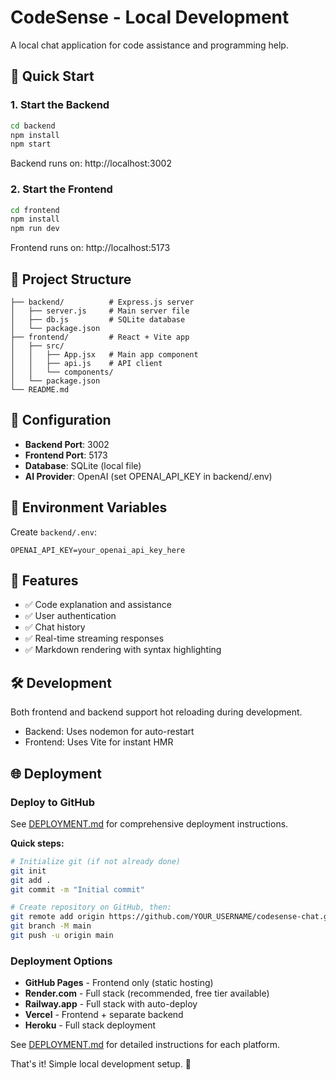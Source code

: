 # CodeSense - Local Development

A local chat application for code assistance and programming help.

## 🚀 Quick Start

### 1. Start the Backend
```bash
cd backend
npm install
npm start
```
Backend runs on: http://localhost:3002

### 2. Start the Frontend
```bash
cd frontend
npm install
npm run dev
```
Frontend runs on: http://localhost:5173

## 📁 Project Structure

```
├── backend/          # Express.js server
│   ├── server.js     # Main server file
│   ├── db.js         # SQLite database
│   └── package.json
├── frontend/         # React + Vite app
│   ├── src/
│   │   ├── App.jsx   # Main app component
│   │   ├── api.js    # API client
│   │   └── components/
│   └── package.json
└── README.md
```

## 🔧 Configuration

- **Backend Port**: 3002
- **Frontend Port**: 5173
- **Database**: SQLite (local file)
- **AI Provider**: OpenAI (set OPENAI_API_KEY in backend/.env)

## 📝 Environment Variables

Create `backend/.env`:
```
OPENAI_API_KEY=your_openai_api_key_here
```

## 🎯 Features

- ✅ Code explanation and assistance
- ✅ User authentication
- ✅ Chat history
- ✅ Real-time streaming responses
- ✅ Markdown rendering with syntax highlighting

## 🛠️ Development

Both frontend and backend support hot reloading during development.

- Backend: Uses nodemon for auto-restart
- Frontend: Uses Vite for instant HMR

## 🌐 Deployment

### Deploy to GitHub

See [DEPLOYMENT.md](./DEPLOYMENT.md) for comprehensive deployment instructions.

**Quick steps:**
```bash
# Initialize git (if not already done)
git init
git add .
git commit -m "Initial commit"

# Create repository on GitHub, then:
git remote add origin https://github.com/YOUR_USERNAME/codesense-chat.git
git branch -M main
git push -u origin main
```

### Deployment Options

- **GitHub Pages** - Frontend only (static hosting)
- **Render.com** - Full stack (recommended, free tier available)
- **Railway.app** - Full stack with auto-deploy
- **Vercel** - Frontend + separate backend
- **Heroku** - Full stack deployment

See [DEPLOYMENT.md](./DEPLOYMENT.md) for detailed instructions for each platform.

That's it! Simple local development setup. 🎉